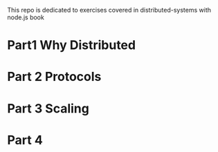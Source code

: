 This repo is dedicated to exercises covered in distributed-systems with node.js book

# Part1 Why Distributed

# Part 2 Protocols

# Part 3 Scaling

# Part 4
